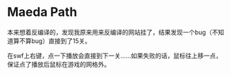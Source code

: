 # Maeda Path

本来想着反编译的，发现我原来用来反编译的网站挂了，结果发现一个bug（不知道算不算bug）直接到了15关。

在swf上右键，点一下播放会直接到下一关……如果失败的话，鼠标往上移一点，保证点了播放后鼠标在游戏的网格外。
